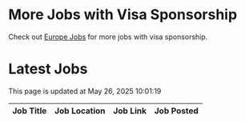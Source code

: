# More Jobs with Visa Sponsorship

Check out [Europe Jobs](https://github.com/sureshparimi/europejobs#latest-jobs) for more jobs with visa sponsorship.

# Latest Jobs

This page is updated at May 26, 2025 10:01:19

| Job Title | Job Location | Job Link | Job Posted |
| --- | --- | --- | --- |
